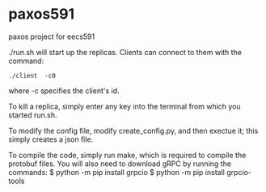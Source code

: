 # paxos591
paxos project for eecs591

 ./run.sh will start up the replicas. Clients can connect to them with the command:

	./client  -c0

where -c specifies the client's id.

To kill a replica, simply enter any key into the terminal from which you started run.sh.

To modify the config file, modify create_config.py, and then exectue it; this simply creates a json file.

To compile the code, simply run make, which is required to compile the protobuf files. You will also need to download gRPC by running the commands:
$ python -m pip install grpcio
$ python -m pip install grpcio-tools

